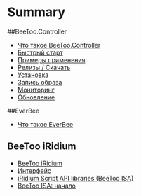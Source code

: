 # Summary

##BeeToo.Controller
- [Что такое BeeToo.Controller](beetoo-controller/README.md)
- [Быстрый старт](beetoo-controller/start-guide.md)
- [Примеры применения](beetoo-controller/appliance-example.md)
- [Релизы / Скачать](beetoo-controller/releases.md)
- [Установка](beetoo-controller/install.md)
- [Запись образа](beetoo-controller/howto-burn.md)
- [Мониторинг](beetoo-controller/monitoring.md)
- [Обновление](beetoo-controller/upgrade.md)

##EverBee
- [Что такое EverBee](everbee/README.md)

## BeeToo iRidium
- [BeeToo iRidium](beetoo-iridium/README.md)
- [Интерфейс](beetoo-iridium/iface/README.md)
- [iRidium Script API libraries (BeeToo ISA)](beetoo-iridium/isa/README.md)
- [BeeToo ISA: начало](beetoo-iridium/isa/start-guide.md)